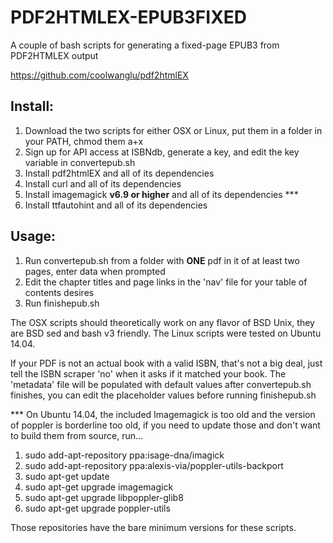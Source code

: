 # PDF2HTMLEX-EPUB3FIXED
A couple of bash scripts for generating a fixed-page EPUB3 from PDF2HTMLEX output

https://github.com/coolwanglu/pdf2htmlEX

## Install:

1. Download the two scripts for either OSX or Linux, put them in a folder in your PATH, chmod them  a+x
2. Sign up for API access at ISBNdb, generate a key, and edit the key variable in convertepub.sh
3. Install pdf2htmlEX and all of its dependencies
4. Install curl and all of its dependencies
5. Install imagemagick **v6.9 or higher** and all of its dependencies ***
6. Install ttfautohint and all of its dependencies

## Usage:

1. Run convertepub.sh from a folder with **ONE** pdf in it of at least two pages, enter data when prompted
2. Edit the chapter titles and page links in the 'nav' file for your table of contents desires
3. Run finishepub.sh

The OSX scripts should theoretically work on any flavor of BSD Unix, they are BSD sed and bash v3 friendly.  The Linux scripts were tested on Ubuntu 14.04.  

If your PDF is not an actual book with a valid ISBN, that's not a big deal, just tell the ISBN scraper 'no' when it asks if it matched your book.  The 'metadata' file will be populated with default values after convertepub.sh finishes, you can edit the placeholder values before running finishepub.sh

*** On Ubuntu 14.04, the included Imagemagick is too old and the version of poppler is borderline too old, if you need to update those and don't want to build them from source, run...

1. sudo add-apt-repository ppa:isage-dna/imagick
2. sudo add-apt-repository ppa:alexis-via/poppler-utils-backport
3. sudo apt-get update
4. sudo apt-get upgrade imagemagick
5. sudo apt-get upgrade libpoppler-glib8
6. sudo apt-get upgrade poppler-utils

Those repositories have the bare minimum versions for these scripts.


